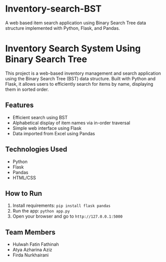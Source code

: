 # Inventory-search-BST
A web based item search application using Binary Search Tree data structure implemented with Python, Flask, and Pandas.
# Inventory Search System Using Binary Search Tree

This project is a web-based inventory management and search application using the Binary Search Tree (BST) data structure. Built with Python and Flask, it allows users to efficiently search for items by name, displaying them in sorted order.

## Features
- Efficient search using BST
- Alphabetical display of item names via in-order traversal
- Simple web interface using Flask
- Data imported from Excel using Pandas

## Technologies Used
- Python
- Flask
- Pandas
- HTML/CSS

## How to Run
1. Install requirements: `pip install flask pandas`
2. Run the app: `python app.py`
3. Open your browser and go to `http://127.0.0.1:5000`

## Team Members
- Hulwah Fatin Fathinah
- Atya Azharina Aziz
- Firda Nurkhairani
